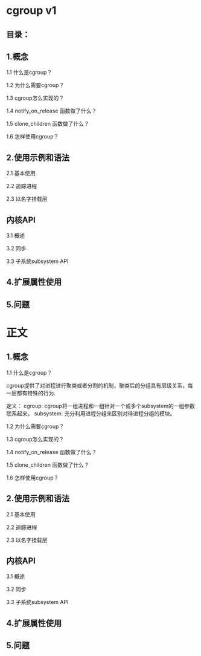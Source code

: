 # cgroup v1

## 目录：
## 1.概念

1.1 什么是cgroup？

1.2 为什么需要cgroup？

1.3 cgroup怎么实现的？

1.4 notify_on_release 函数做了什么？

1.5 clone_children 函数做了什么？

1.6 怎样使用cgroup？

## 2.使用示例和语法

2.1 基本使用

2.2 追踪进程

2.3 以名字挂载层

## 内核API

3.1 概述

3.2 同步

3.3 子系统subsystem API

## 4.扩展属性使用

## 5.问题


# 正文

## 1.概念

1.1 什么是cgroup？

cgroup提供了对进程进行聚类或者分割的机制，聚类后的分组具有层级关系，每一层都有特殊的行为.

定义：
cgroup: cgroup将一组进程和一组针对一个或多个subsystem的一组参数联系起来。
subsystem: 充分利用进程分组来区别对待进程分组的模块。

1.2 为什么需要cgroup？

1.3 cgroup怎么实现的？

1.4 notify_on_release 函数做了什么？

1.5 clone_children 函数做了什么？

1.6 怎样使用cgroup？

## 2.使用示例和语法

2.1 基本使用

2.2 追踪进程

2.3 以名字挂载层

## 内核API

3.1 概述

3.2 同步

3.3 子系统subsystem API

## 4.扩展属性使用

## 5.问题

